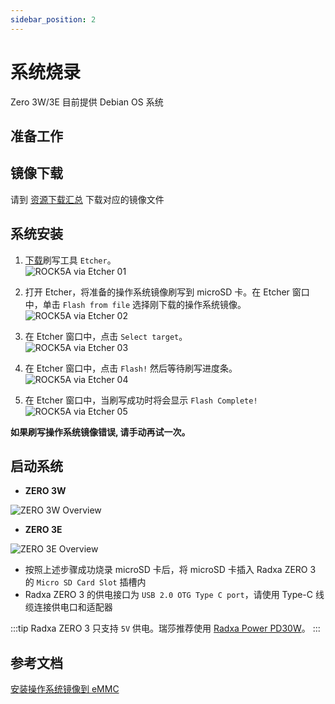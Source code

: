 ```yaml
---
sidebar_position: 2
---
```


# 系统烧录

Zero 3W/3E 目前提供 Debian OS 系统

## 准备工作

## 镜像下载

请到 [资源下载汇总](/zero/zero3/getting-started/download.md) 下载对应的镜像文件

## 系统安装

1. [下载](https://etcher.balena.io/)刷写工具 `Etcher`。  
   ![ROCK5A via Etcher 01](/img/rock5a/rock5a-etcher.webp)

2. 打开 Etcher，将准备的操作系统镜像刷写到 microSD 卡。在 Etcher 窗口中，单击 `Flash from file` 选择刚下载的操作系统镜像。  
   ![ROCK5A via Etcher 02](/img/rock5a/rock5a-etcher-1.webp)

3. 在 Etcher 窗口中，点击 `Select target`。  
   ![ROCK5A via Etcher 03](/img/rock5a/rock5a-etcher-2.webp)

4. 在 Etcher 窗口中，点击 `Flash!` 然后等待刷写进度条。  
   ![ROCK5A via Etcher 04](/img/rock5a/rock5a-etcher-3.webp)

5. 在 Etcher 窗口中，当刷写成功时将会显示 `Flash Complete!`  
   ![ROCK5A via Etcher 05](/img/rock5a/rock5a-etcher-4.webp)

**如果刷写操作系统镜像错误, 请手动再试一次。**

## 启动系统

<Tabs queryString="install-os">
<TabItem value="ZERO 3W">

- **ZERO 3W**

![ZERO 3W Overview](/img/zero/zero3w/radxa_zero_3w.webp)

</TabItem>
<TabItem value="ZERO 3E">

- **ZERO 3E**

![ZERO 3E Overview](/img/zero/zero3w/radxa_zero_3e.webp)

</TabItem>
</Tabs>

- 按照上述步骤成功烧录 microSD 卡后，将 microSD 卡插入 Radxa ZERO 3 的 `Micro SD Card Slot` 插槽内
- Radxa ZERO 3 的供电接口为 `USB 2.0 OTG Type C port`，请使用 Type-C 线缆连接供电口和适配器

:::tip
Radxa ZERO 3 只支持 `5V` 供电。瑞莎推荐使用 [Radxa Power PD30W](/accessories/pd_30w)。
:::

## 参考文档

[安装操作系统镜像到 eMMC](/zero/zero3/low-level-dev/install-os-on-emmc.md)
